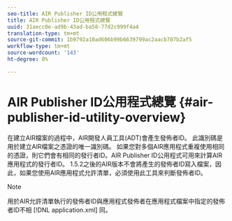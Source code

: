 ```yaml
---
seo-title: AIR Publisher ID公用程式總覽
title: AIR Publisher ID公用程式總覽
uuid: 31aecc0e-ad9b-43ad-ba58-77d2c999f4a4
translation-type: tm+mt
source-git-commit: 1b9792a10ad606b99b6639799ac2aacb707b2af5
workflow-type: tm+mt
source-wordcount: '143'
ht-degree: 0%

---
```



# AIR Publisher ID公用程式總覽 {#air-publisher-id-utility-overview}

在建立AIR檔案的過程中，AIR開發人員工具(ADT)會產生發佈者ID。 此識別碼是用於建立AIR檔案之憑證的唯一識別碼。 如果您對多個AIR應用程式重複使用相同的憑證，則它們會有相同的發行者ID。AIR Publisher ID公用程式可用來計算AIR應用程式的發行者ID。 1.5.2之後的AIR版本不會將產生的發佈者ID寫入檔案，因此，如果您使用AIR應用程式允許清單，必須使用此工具來判斷發佈者ID。

>[!NOTE]
>
>用於AIR允許清單執行的發佈者ID與應用程式發佈者在應用程式檔案中指定的發佈者ID不相 [!DNL application.xml] 同。
